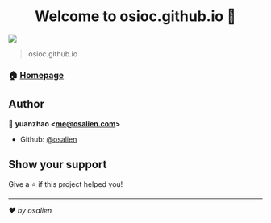 <h1 align="center">Welcome to osioc.github.io 👋</h1>
<p>
  <img src="https://img.shields.io/badge/version-1.0.0-blue.svg?cacheSeconds=2592000" />
</p>

> osioc.github.io

### 🏠 [Homepage](http://osioc.github.io)

## Author

👤 **yuanzhao &lt;me@osalien.com&gt;**

* Github: [@osalien](https://github.com/osalien)

## Show your support

Give a ⭐️ if this project helped you!

***
_❤️ by osalien_
